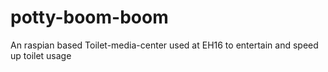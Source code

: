 # potty-boom-boom
An raspian based Toilet-media-center used at EH16 to entertain and speed up toilet usage
